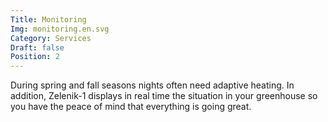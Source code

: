 ```yaml
---
Title: Monitoring
Img: monitoring.en.svg
Category: Services
Draft: false
Position: 2
---
```


During spring and fall seasons nights often need adaptive heating. In addition, Zelenik-1 displays in real time the situation in your greenhouse so you have the peace of mind that everything is going great.
